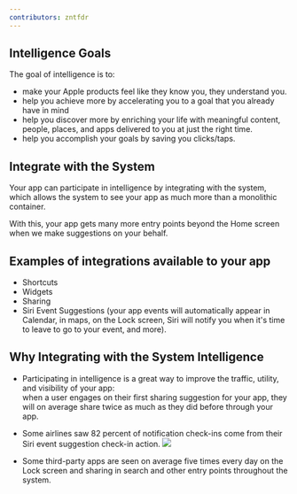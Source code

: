 ```yaml
---
contributors: zntfdr
---
```


## Intelligence Goals

The goal of intelligence is to:

- make your Apple products feel like they know you, they understand you.
- help you achieve more by accelerating you to a goal that you already have in mind
- help you discover more by enriching your life with meaningful content, people, places, and apps delivered to you at just the right time.
- help you accomplish your goals by saving you clicks/taps.

## Integrate with the System

Your app can participate in intelligence by integrating with the system, which allows the system to see your app as much more than a monolithic container.

With this, your app gets many more entry points beyond the Home screen when we make suggestions on your behalf.

## Examples of integrations available to your app

- Shortcuts
- Widgets
- Sharing
- Siri Event Suggestions (your app events will automatically appear in Calendar, in maps, on the Lock screen, Siri will notify you when it's time to leave to go to your event, and more).

## Why Integrating with the System Intelligence

- Participating in intelligence is a great way to improve the traffic, utility, and visibility of your app:  
when a user engages on their first sharing suggestion for your app, they will on average share twice as much as they did before through your app.

- Some airlines saw 82 percent of notification check-ins come from their Siri event suggestion check-in action.
![][entryPointsImage]

- Some third-party apps are seen on average five times every day on the Lock screen and sharing in search and other entry points throughout the system.

[entryPointsImage]: ../../../images/notes/wwdc20/10088/entryPoints.png